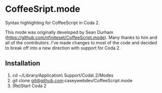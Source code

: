 CoffeeSript.mode
================
Syntax highlighting for CoffeeScript in Coda 2.

This mode was originally developed by Sean Durham (https://github.com/nfiniteset/CoffeeScript.mode).
Many thanks to him and all of the contributors.
I've made changes to most of the code and decided to break off into a new direction with support
for Coda 2.
 
Installation
------------
1. cd ~/Library/Application\ Support/Coda\ 2/Modes
2. git clone git@github.com:caseywebdev/CoffeeScript.mode
3. (Re)Start Coda 2
